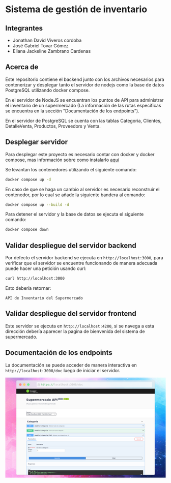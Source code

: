 # Sistema de gestión de inventario

## Integrantes

- Jonathan David Viveros cordoba
- José Gabriel Tovar Gómez
- Eliana Jackeline Zambrano Cardenas

## Acerca de

Este repositorio contiene el backend junto con los archivos necesarios para contenerizar y desplegar tanto el servidor de nodejs como la base de datos PostgreSQL utilizando docker compose.

En el servidor de NodeJS se encuentran los puntos de API para administrar el inventario de un supermercado (La información de las rutas especificas se encuentra en la sección "Documentación de los endpoints").

En el servidor de PostgreSQL se cuenta con las tablas Categoria, Clientes, DetalleVenta, Productos, Proveedors y Venta.

## Desplegar servidor

Para desplegar este proyecto es necesario contar con docker y docker compose, mas información sobre como instalarlo [aquí](https://docs.docker.com/engine/install/)

Se levantan los contenedores utilizando el siguiente comando:

```bash
docker compose up -d
```

En caso de que se haga un cambio al servidor es necesario reconstruir el contenedor, por lo cual se añade la siguiente bandera al comando:

```bash
docker compose up --build -d
```

Para detener el servidor y la base de datos se ejecuta el siguiente comando:

```bash
docker compose down
```

## Validar despliegue del servidor backend

Por defecto el servidor backend se ejecuta en `http://localhost:3000`, para verificar que el servidor se encuentre funcionando de manera adecuada puede hacer una petición usando curl:

```bash
curl http://localhost:3000
```

Esto debería retornar:

```
API de Inventario del Supermercado
```

## Validar despliegue del servidor frontend

Este servidor se ejecuta en `http://localhost:4200`, si se navega a esta dirección debería aparecer la pagina de bienvenida del sistema de supermercado.

## Documentación de los endpoints

La documentación se puede acceder de manera interactiva en `http://localhost:3000/doc` luego de iniciar el servidor.

![Captura de la pagina de documentación](./assets/documentacion.png)
